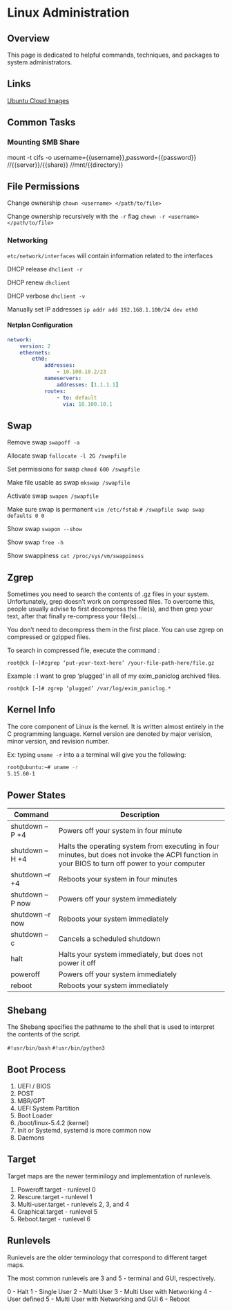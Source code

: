 # Linux Administration

## Overview

This page is dedicated to helpful commands, techniques, and packages to system administrators.

## Links

[Ubuntu Cloud Images](https://cloud-images.ubuntu.com/jammy/)

## Common Tasks

### Mounting SMB Share

mount -t cifs -o username={{username}},password={{password}} //{{server}}/{{share}} //mnt/{{directory}}

## File Permissions

Change ownership `chown <username> </path/to/file>`

Change ownership recursively with the `-r` flag `chown -r <username> </path/to/file>`

### Networking

`etc/network/interfaces` will contain information related to the interfaces

DHCP release `dhclient -r`

DHCP renew `dhclient`

DHCP verbose `dhclient -v`

Manually set IP addresses `ip addr add 192.168.1.100/24 dev eth0`

#### Netplan Configuration

```yaml
network:
    version: 2
    ethernets:
        eth0:
            addresses:
                - 10.100.10.2/23
            nameservers:
                addresses: [1.1.1.1]
            routes:
                - to: default
                  via: 10.100.10.1
```

## Swap

Remove swap `swapoff -a`

Allocate swap `fallocate -l 2G /swapfile`

Set permissions for swap `chmod 600 /swapfile`

Make file usable as swap `mkswap /swapfile`

Activate swap `swapon /swapfile`

Make sure swap is permanent `vim /etc/fstab`  `# /swapfile swap swap defaults 0 0`

Show swap `swapon --show`

Show swap `free -h`

Show swappiness `cat /proc/sys/vm/swappiness`

## Zgrep

Sometimes you need to search the contents of .gz files in your system. Unfortunately, grep doesn’t work on compressed files. To overcome this, people usually advise to first decompress the file(s), and then grep your text, after that finally re-compress your file(s)…

You don’t need to decompress them in the first place. You can use zgrep on compressed or gzipped files.

To search in compressed file, execute the command :

`root@ck [~]#zgrep ‘put-your-text-here’ /your-file-path-here/file.gz`

Example : I want to grep ‘plugged’ in all of my exim_paniclog archived files.

`root@ck [~]# zgrep ‘plugged’ /var/log/exim_paniclog.*`

## Kernel Info

The core component of Linux is the kernel. It is written almost entirely in the C programming language. Kernel version are denoted by major verision, minor version, and revision number.

Ex: typing `uname -r` into a a terminal will give you the following:

```bash
root@ubuntu:~# uname -r
5.15.60-1
```

## Power States

| Command         | Description                                                                                                                                      |
| --------------- | ------------------------------------------------------------------------------------------------------------------------------------------------ |
| shutdown –P +4  | Powers off your system in four minute                                                                                                            |
| shutdown –H +4  | Halts the operating system from executing in four minutes, but does not invoke the ACPI function in your BIOS to turn off power to your computer |
| shutdown –r +4  | Reboots your system in four minutes                                                                                                              |
| shutdown –P now | Powers off your system immediately                                                                                                               |
| shutdown –r now | Reboots your system immediately                                                                                                                  |
| shutdown –c     | Cancels a scheduled shutdown                                                                                                                     |
| halt            | Halts your system immediately, but does not power it off                                                                                         |
| poweroff        | Powers off your system immediately                                                                                                               |
| reboot          | Reboots your system immediately                                                                                                                  |

## Shebang

The Shebang specifies the pathname to the shell that is used to interpret the contents of the script.

`#!usr/bin/bash`
`#!usr/bin/python3`

## Boot Process

1. UEFI / BIOS
1. POST
1. MBR/GPT
1. UEFI System Partition
1. Boot Loader
1. /boot/linux-5.4.2 (kernel)
1. Init or Systemd, systemd is more common now
1. Daemons

## Target

Target maps are the newer terminilogy and implementation of runlevels.

1. Poweroff.target - runlevel 0
1. Rescure.target - runlevel 1
1. Multi-user.target - runlevels 2, 3, and 4
1. Graphical.target - runlevel 5
1. Reboot.target - runlevel 6

## Runlevels

Runlevels are the older terminology that correspond to different target maps.

The most common runlevels are 3 and 5 - terminal and GUI, respectively.

0 - Halt
1 - Single User
2 - Multi User
3 - Multi User with Networking
4 - User defined
5 - Multi User with Networking and GUI
6 - Reboot
